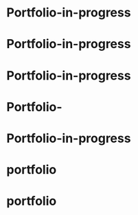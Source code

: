 # Portfolio-in-progress
# Portfolio-in-progress
# Portfolio-in-progress
# Portfolio-
# Portfolio-in-progress
# portfolio
# portfolio
